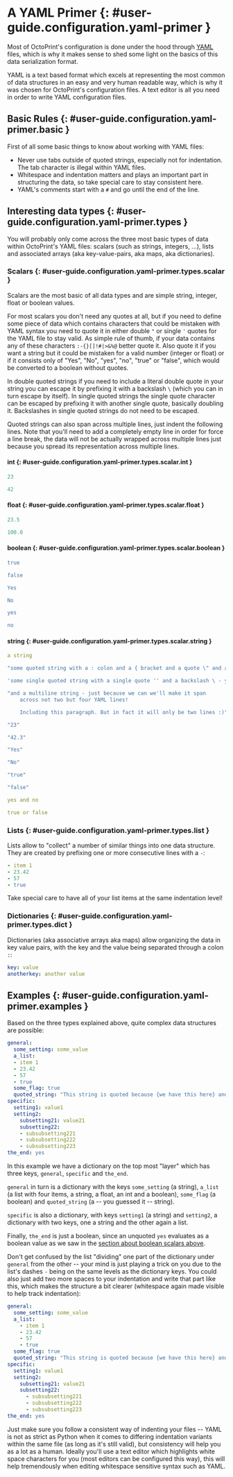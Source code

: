 # A YAML Primer {: #user-guide.configuration.yaml-primer }

Most of OctoPrint's configuration is done under the hood through [YAML](https://en.wikipedia.org/wiki/YAML) files,
which is why it makes sense to shed some light on the basics of this data serialization format.

YAML is a text based format which excels at representing the most common of data structures in an easy and very human
readable way, which is why it was chosen for OctoPrint's configuration files. A text editor is all you need in order
to write YAML configuration files.

## Basic Rules {: #user-guide.configuration.yaml-primer.basic }

First of all some basic things to know about working with YAML files:

  * Never use tabs outside of quoted strings, especially not for indentation. The tab character is illegal within
    YAML files.
  * Whitespace and indentation matters and plays an important part in structuring the data, so take special care
    to stay consistent here.
  * YAML's comments start with a ``#`` and go until the end of the line.

## Interesting data types {: #user-guide.configuration.yaml-primer.types }

You will probably only come across the three most basic types of data within OctoPrint's YAML files: scalars
(such as strings, integers, ...), lists and associated arrays (aka key-value-pairs, aka maps, aka dictionaries).

### Scalars {: #user-guide.configuration.yaml-primer.types.scalar }

Scalars are the most basic of all data types and are simple string, integer, float or boolean values.

For most scalars you don't need any quotes at all, but if you need to define some piece of data which contains characters
that could be mistaken with YAML syntax you need to quote it in either double ``"`` or single ``'`` quotes for the
YAML file to stay valid. As simple rule of thumb, if your data contains any of these characters ``:-{}[]!#|>&%@`` better
quote it. Also quote it if you want a string but it could be mistaken for a valid number (integer or float) or if
it consists only of "Yes", "No", "yes", "no", "true" or "false", which would be converted to a boolean without quotes.

In double quoted strings if you need to include a literal double quote in your string you can escape it by prefixing
it with a backslash ``\`` (which you can in turn escape by itself). In single quoted strings the single quote character
can be escaped by prefixing it with another single quote, basically doubling it. Backslashes in single quoted strings
do not need to be escaped.

Quoted strings can also span across multiple lines, just indent the following lines. Note that you'll need to add a
completely empty line in order for force a line break, the data will not be actually wrapped across multiple lines
just because you spread its representation across multiple lines.

#### int {: #user-guide.configuration.yaml-primer.types.scalar.int }

``` yaml
23

42
```

#### float {: #user-guide.configuration.yaml-primer.types.scalar.float }

``` yaml
23.5

100.0
```

#### boolean {: #user-guide.configuration.yaml-primer.types.scalar.boolean }

``` yaml
true

false

Yes

No

yes

no
```

#### string {: #user-guide.configuration.yaml-primer.types.scalar.string }

``` yaml
a string

"some quoted string with a : colon and a { bracket and a quote \" and a backslash \\ - phew"

'some single quoted string with a single quote '' and a backslash \ - yay'

"and a multiline string - just because we can we'll make it span
    across not two but four YAML lines!

    Including this paragraph. But in fact it will only be two lines :)"

"23"

"42.3"

"Yes"

"No"

"true"

"false"

yes and no

true or false
```

### Lists {: #user-guide.configuration.yaml-primer.types.list }

Lists allow to "collect" a number of similar things into one data structure. They are created by prefixing one or more
consecutive lines with a ``-``:

``` yaml
- item 1
- 23.42
- 57
- true
```
Take special care to have all of your list items at the same indentation level!

### Dictionaries {: #user-guide.configuration.yaml-primer.types.dict }

Dictionaries (aka associative arrays aka maps) allow organizing the data in key value pairs, with the key and the value
being separated through a colon `:`:

``` yaml
key: value
anotherkey: another value
```

## Examples {: #user-guide.configuration.yaml-primer.examples }

Based on the three types explained above, quite complex data structures are possible:

``` yaml
general:
  some_setting: some_value
  a_list:
  - item 1
  - 23.42
  - 57
  - true
  some_flag: true
  quoted_string: "This string is quoted because {we have this here} and also > this and : that"
specific:
  setting1: value1
  setting2:
    subsetting21: value21
    subsetting22:
    - subsubsetting221
    - subsubsetting222
    - subsubsetting223
the_end: yes
```

In this example we have a dictionary on the top most "layer" which has three keys, `general`, `specific` and
`the_end`.

`general` in turn is a dictionary with the keys `some_setting` (a string), `a_list` (a list with four items,
a string, a float, an int and a boolean), `some_flag` (a boolean) and `quoted_string` (a -- you guessed it -- string).

`specific` is also a dictionary, with keys `setting1` (a string) and `setting2`, a dictionary with two keys, one
a string and the other again a list.

Finally, `the_end` is just a boolean, since an unquoted `yes` evaluates as a boolean value as we saw in the
[section about boolean scalars above](#boolean).

Don't get confused by the list "dividing" one part of the dictionary under `general` from the other -- your mind is
just playing a trick on you due to the list's dashes `-` being on the same levels as the dictionary keys. You could
also just add two more spaces to your indentation and write that part like this, which makes the structure a bit
clearer (whitespace again made visible to help track indentation):

``` yaml
general:
  some_setting: some_value
  a_list:
    - item 1
    - 23.42
    - 57
    - true
  some_flag: true
  quoted_string: "This string is quoted because {we have this here} and also > this and : that"
specific:
  setting1: value1
  setting2:
    subsetting21: value21
    subsetting22:
      - subsubsetting221
      - subsubsetting222
      - subsubsetting223
the_end: yes
```

Just make sure you follow a consistent way of indenting your files -- YAML is not as strict as Python when it comes to
differing indentation variants within the same file (as long as it's still valid), but consistency will help you as
a lot as a human. Ideally you'll use a text editor which highlights white space characters for you (most editors can
be configured this way), this will help tremendously when editing whitespace sensitive syntax such as YAML.